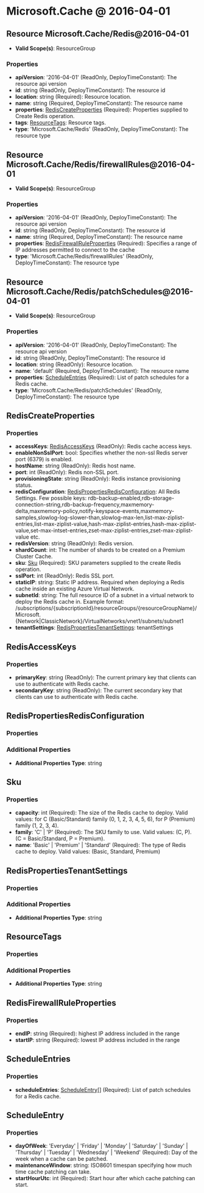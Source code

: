 # Microsoft.Cache @ 2016-04-01

## Resource Microsoft.Cache/Redis@2016-04-01
* **Valid Scope(s)**: ResourceGroup
### Properties
* **apiVersion**: '2016-04-01' (ReadOnly, DeployTimeConstant): The resource api version
* **id**: string (ReadOnly, DeployTimeConstant): The resource id
* **location**: string (Required): Resource location.
* **name**: string (Required, DeployTimeConstant): The resource name
* **properties**: [RedisCreateProperties](#rediscreateproperties) (Required): Properties supplied to Create Redis operation.
* **tags**: [ResourceTags](#resourcetags): Resource tags.
* **type**: 'Microsoft.Cache/Redis' (ReadOnly, DeployTimeConstant): The resource type

## Resource Microsoft.Cache/Redis/firewallRules@2016-04-01
* **Valid Scope(s)**: ResourceGroup
### Properties
* **apiVersion**: '2016-04-01' (ReadOnly, DeployTimeConstant): The resource api version
* **id**: string (ReadOnly, DeployTimeConstant): The resource id
* **name**: string (Required, DeployTimeConstant): The resource name
* **properties**: [RedisFirewallRuleProperties](#redisfirewallruleproperties) (Required): Specifies a range of IP addresses permitted to connect to the cache
* **type**: 'Microsoft.Cache/Redis/firewallRules' (ReadOnly, DeployTimeConstant): The resource type

## Resource Microsoft.Cache/Redis/patchSchedules@2016-04-01
* **Valid Scope(s)**: ResourceGroup
### Properties
* **apiVersion**: '2016-04-01' (ReadOnly, DeployTimeConstant): The resource api version
* **id**: string (ReadOnly, DeployTimeConstant): The resource id
* **location**: string (ReadOnly): Resource location.
* **name**: 'default' (Required, DeployTimeConstant): The resource name
* **properties**: [ScheduleEntries](#scheduleentries) (Required): List of patch schedules for a Redis cache.
* **type**: 'Microsoft.Cache/Redis/patchSchedules' (ReadOnly, DeployTimeConstant): The resource type

## RedisCreateProperties
### Properties
* **accessKeys**: [RedisAccessKeys](#redisaccesskeys) (ReadOnly): Redis cache access keys.
* **enableNonSslPort**: bool: Specifies whether the non-ssl Redis server port (6379) is enabled.
* **hostName**: string (ReadOnly): Redis host name.
* **port**: int (ReadOnly): Redis non-SSL port.
* **provisioningState**: string (ReadOnly): Redis instance provisioning status.
* **redisConfiguration**: [RedisPropertiesRedisConfiguration](#redispropertiesredisconfiguration): All Redis Settings. Few possible keys: rdb-backup-enabled,rdb-storage-connection-string,rdb-backup-frequency,maxmemory-delta,maxmemory-policy,notify-keyspace-events,maxmemory-samples,slowlog-log-slower-than,slowlog-max-len,list-max-ziplist-entries,list-max-ziplist-value,hash-max-ziplist-entries,hash-max-ziplist-value,set-max-intset-entries,zset-max-ziplist-entries,zset-max-ziplist-value etc.
* **redisVersion**: string (ReadOnly): Redis version.
* **shardCount**: int: The number of shards to be created on a Premium Cluster Cache.
* **sku**: [Sku](#sku) (Required): SKU parameters supplied to the create Redis operation.
* **sslPort**: int (ReadOnly): Redis SSL port.
* **staticIP**: string: Static IP address. Required when deploying a Redis cache inside an existing Azure Virtual Network.
* **subnetId**: string: The full resource ID of a subnet in a virtual network to deploy the Redis cache in. Example format: /subscriptions/{subscriptionId}/resourceGroups/{resourceGroupName}/Microsoft.{Network|ClassicNetwork}/VirtualNetworks/vnet1/subnets/subnet1
* **tenantSettings**: [RedisPropertiesTenantSettings](#redispropertiestenantsettings): tenantSettings

## RedisAccessKeys
### Properties
* **primaryKey**: string (ReadOnly): The current primary key that clients can use to authenticate with Redis cache.
* **secondaryKey**: string (ReadOnly): The current secondary key that clients can use to authenticate with Redis cache.

## RedisPropertiesRedisConfiguration
### Properties
### Additional Properties
* **Additional Properties Type**: string

## Sku
### Properties
* **capacity**: int (Required): The size of the Redis cache to deploy. Valid values: for C (Basic/Standard) family (0, 1, 2, 3, 4, 5, 6), for P (Premium) family (1, 2, 3, 4).
* **family**: 'C' | 'P' (Required): The SKU family to use. Valid values: (C, P). (C = Basic/Standard, P = Premium).
* **name**: 'Basic' | 'Premium' | 'Standard' (Required): The type of Redis cache to deploy. Valid values: (Basic, Standard, Premium)

## RedisPropertiesTenantSettings
### Properties
### Additional Properties
* **Additional Properties Type**: string

## ResourceTags
### Properties
### Additional Properties
* **Additional Properties Type**: string

## RedisFirewallRuleProperties
### Properties
* **endIP**: string (Required): highest IP address included in the range
* **startIP**: string (Required): lowest IP address included in the range

## ScheduleEntries
### Properties
* **scheduleEntries**: [ScheduleEntry](#scheduleentry)[] (Required): List of patch schedules for a Redis cache.

## ScheduleEntry
### Properties
* **dayOfWeek**: 'Everyday' | 'Friday' | 'Monday' | 'Saturday' | 'Sunday' | 'Thursday' | 'Tuesday' | 'Wednesday' | 'Weekend' (Required): Day of the week when a cache can be patched.
* **maintenanceWindow**: string: ISO8601 timespan specifying how much time cache patching can take.
* **startHourUtc**: int (Required): Start hour after which cache patching can start.

